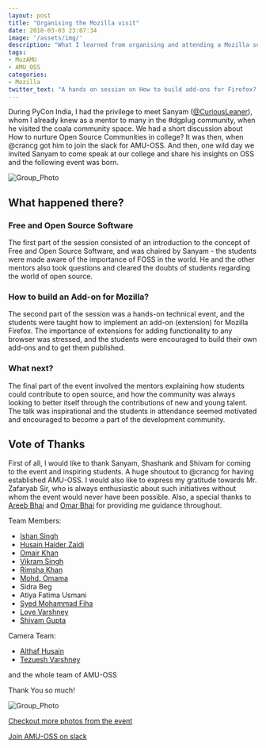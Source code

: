 ```yaml
---
layout: post
title: "Organising the Mozilla visit"
date: 2018-03-03 23:07:34
image: '/assets/img/'
description: "What I learned from organising and attending a Mozilla session?"
tags:
- MozAMU
- AMU_OSS
categories:
- Mozilla
twitter_text: "A hands on session on How to build add-ons for Firefox? @rahul722j"
---
```


During PyCon India, I had the privilege to meet Sanyam ([@CuriousLeaner](https://github.com/CuriousLeaner)),
whom I already knew as a mentor to many in the #dgplug community, when he visited
the coala community space. We had a short discussion about How to nurture Open
Source Communities in college? It was then, when @crancg got him to join the
slack for AMU-OSS. And then, one wild day we invited Sanyam to come speak at our
college and share his insights on OSS and the following event was born.

![Group_Photo](https://user-images.githubusercontent.com/15556382/36986480-eacc15be-20bf-11e8-98d0-9ed9c9331f4b.jpg)

## What happened there?
### Free and Open Source Software
The first part of the session consisted of an introduction to the concept of Free and Open Source Software, and was chaired by Sanyam  - the students were made aware of the importance of FOSS in the world. He and the other mentors also took questions and cleared the doubts of students regarding the world of open source.

### How to build an Add-on for Mozilla?
The second part of the session was a hands-on technical event, and the students were taught how to implement an add-on (extension) for Mozilla Firefox. The importance of extensions for adding functionality to any browser was stressed, and the students were encouraged to build their own add-ons and to get them published.

### What next?
The final part of the event involved the mentors explaining how students could contribute to open source, and how the community was always looking to better itself through the contributions of new and young talent. The talk was inspirational and the students in attendance seemed motivated and encouraged to become a part of the development community.

## Vote of Thanks

First of all, I would like to thank Sanyam, Shashank and Shivam for coming to the
event and inspiring students. A huge shoutout to @crancg for having established AMU-OSS.
I would also like to express my gratitude towards Mr. Zafaryab Sir, who is always
enthusiastic about such initiatives without whom the event would never have been possible.
Also, a special thanks to [Areeb Bhai](https://github.com/iamareebjamal) and [Omar Bhai](https://github.com/Omarkhursheed) for providing me guidance throughout.

Team Members:
- [Ishan Singh](https://github.com/proishan11)
- [Husain Haider Zaidi](https://github.com/husainhz7)
- [Omair Khan](https://github.com/OmairK)
- [Vikram Singh](https://github.com/vikramverma1997)
- [Rimsha Khan](https://github.com/rimshaakhan)
- [Mohd. Omama](https://github.com/mohdomama)
- Sidra Beg
- Atiya Fatima Usmani
- [Syed Mohammad Fiha](https://github.com/fiha18)
- [Love Varshney](https://github.com/varshney016)
- [Shivam Gupta](https://github.com/shivg7706)

Camera Team:
- [Althaf Husain](https://github.com/AlthafHussainK)
- [Tezuesh Varshney](https://github.com/square-1111)

and the whole team of AMU-OSS

Thank You so much!

![Group_Photo](https://user-images.githubusercontent.com/15556382/36987102-93f892ba-20c1-11e8-8e14-9cf1ee5896ee.JPG)

[Checkout more photos from the event](https://drive.google.com/open?id=1_8qDMHSZuYy-Q5crfupezg9d31Uwqcap)

[Join AMU-OSS on slack](https://slack-invite-automated.herokuapp.com)
